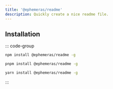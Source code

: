 ```yaml
---
title: '@ephemeras/readme'
description: Quickly create a nice readme file.
---
```


## Installation

::: code-group
```sh [npm]
npm install @ephemeras/readme -g 
```
```sh [pnpm]
pnpm install @ephemeras/readme -g 
```
```sh [yarn]
yarn install @ephemeras/readme -g 
```
:::